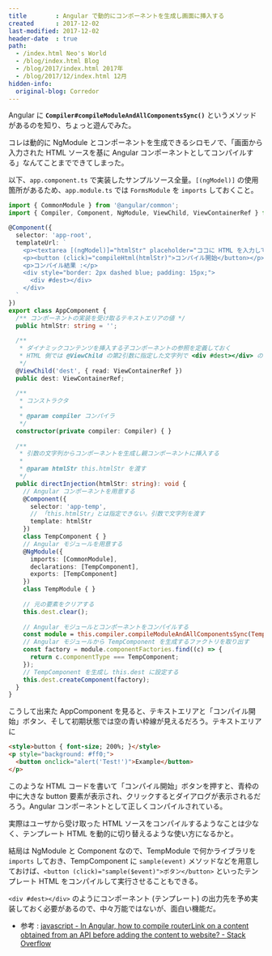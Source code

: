 ```yaml
---
title        : Angular で動的にコンポーネントを生成し画面に挿入する
created      : 2017-12-02
last-modified: 2017-12-02
header-date  : true
path:
  - /index.html Neo's World
  - /blog/index.html Blog
  - /blog/2017/index.html 2017年
  - /blog/2017/12/index.html 12月
hidden-info:
  original-blog: Corredor
---
```


Angular に **`Compiler#compileModuleAndAllComponentsSync()`** というメソッドがあるのを知り、ちょっと遊んでみた。

コレは動的に NgModule とコンポーネントを生成できるシロモノで、「画面から入力された HTML ソースを基に Angular コンポーネントとしてコンパイルする」なんてことまでできてしまった。

以下、`app.component.ts` で実装したサンプルソース全量。`[(ngModel)]` の使用箇所があるため、`app.module.ts` では `FormsModule` を `imports` しておくこと。

```typescript
import { CommonModule } from '@angular/common';
import { Compiler, Component, NgModule, ViewChild, ViewContainerRef } from '@angular/core';

@Component({
  selector: 'app-root',
  templateUrl: `
    <p><textarea [(ngModel)]="htmlStr" placeholder="ココに HTML を入力してください"></textarea></p>
    <p><button (click)="compileHtml(htmlStr)">コンパイル開始</button></p>
    <p>コンパイル結果 :</p>
    <div style="border: 2px dashed blue; padding: 15px;">
      <div #dest></div>
    </div>
  `
})
export class AppComponent {
  /** コンポーネントの実装を受け取るテキストエリアの値 */
  public htmlStr: string = '';
  
  /**
   * ダイナミックコンテンツを挿入する子コンポーネントの参照を定義しておく
   * HTML 側では @ViewChild の第2引数に指定した文字列で <div #dest></div> のように配置する要素を用意しておく
   */
  @ViewChild('dest', { read: ViewContainerRef })
  public dest: ViewContainerRef;
  
  /**
   * コンストラクタ
   * 
   * @param compiler コンパイラ
   */
  constructor(private compiler: Compiler) { }
  
  /**
   * 引数の文字列からコンポーネントを生成し親コンポーネントに挿入する
   * 
   * @param htmlStr this.htmlStr を渡す
   */
  public directInjection(htmlStr: string): void {
    // Angular コンポーネントを用意する
    @Component({
      selector: 'app-temp',
      // 「this.htmlStr」とは指定できない。引数で文字列を渡す
      template: htmlStr
    })
    class TempComponent { }
    // Angular モジュールを用意する
    @NgModule({
      imports: [CommonModule],
      declarations: [TempComponent],
      exports: [TempComponent]
    })
    class TempModule { }
    
    // 元の要素をクリアする
    this.dest.clear();
    
    // Angular モジュールとコンポーネントをコンパイルする
    const module = this.compiler.compileModuleAndAllComponentsSync(TempModule);
    // Angular モジュールから TempComponent を生成するファクトリを取り出す
    const factory = module.componentFactories.find((c) => {
      return c.componentType === TempComponent;
    });
    // TempComponent を生成し this.dest に設定する
    this.dest.createComponent(factory);
  }
}
```

こうして出来た AppComponent を見ると、テキストエリアと「コンパイル開始」ボタン、そして初期状態では空の青い枠線が見えるだろう。テキストエリアに

```html
<style>button { font-size; 200%; }</style>
<p style="background: #ff0;">
  <button onclick="alert('Test!')">Example</button>
</p>
```

このような HTML コードを書いて「コンパイル開始」ボタンを押すと、青枠の中に大きな button 要素が表示され、クリックするとダイアログが表示されるだろう。Angular コンポーネントとして正しくコンパイルされている。

実際はユーザから受け取った HTML ソースをコンパイルするようなことは少なく、テンプレート HTML を動的に切り替えるような使い方になるかと。

結局は NgModule と Component なので、TempModule で何かライブラリを `imports` しておき、TempComponent に `sample(event)` メソッドなどを用意しておけば、`<button (click)="sample($event)">ボタン</button>` といったテンプレート HTML をコンパイルして実行させることもできる。

`<div #dest></div>` のようにコンポーネント (テンプレート) の出力先を予め実装しておく必要があるので、中々万能ではないが、面白い機能だ。

- 参考 : [javascript - In Angular, how to compile routerLink on a content obtained from an API before adding the content to website? - Stack Overflow](https://stackoverflow.com/questions/42101443/in-angular-how-to-compile-routerlink-on-a-content-obtained-from-an-api-before)
